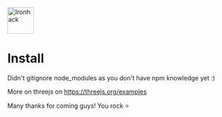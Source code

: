 <img src="https://raw.githubusercontent.com/webmad1019-1/w1d3-advanced-selectors-positioning-full-layout/master/img/ironhack.svg?sanitize=true" alt="Ironhack" width="60"/>

# Install

Didn't gitignore node_modules as you don't have npm knowledge yet :)

More on threejs on https://threejs.org/examples

Many thanks for coming guys! You rock ⭐️